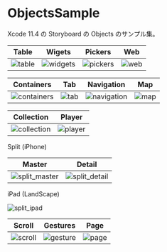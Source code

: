 # ObjectsSample

Xcode 11.4 の Storyboard の Objects のサンプル集。

| Table | Wigets |  Pickers |  Web |
| --- | --- | --- | --- |
|![table](https://user-images.githubusercontent.com/34936885/84593201-f60aae80-ae85-11ea-9939-7ecc3c3b1041.png)|![widgets](https://user-images.githubusercontent.com/34936885/84593220-01f67080-ae86-11ea-8a1c-64304a1c3c17.png)|![pickers](https://user-images.githubusercontent.com/34936885/84593224-09b61500-ae86-11ea-8982-08ef86a8cb44.png)|![web](https://user-images.githubusercontent.com/34936885/84593228-1175b980-ae86-11ea-9a55-d5c5c1a8ab71.png)|


| Containers | Tab | Navigation | Map |
| --- | --- | --- | --- |
|![containers](https://user-images.githubusercontent.com/34936885/84593236-218d9900-ae86-11ea-9bfa-aaa7cdc7772c.png)|![tab](https://user-images.githubusercontent.com/34936885/84593239-28b4a700-ae86-11ea-84fe-7b967102ef82.png)|![navigation](https://user-images.githubusercontent.com/34936885/84593245-2e11f180-ae86-11ea-9746-77f1e5eef79a.png)|![map](https://user-images.githubusercontent.com/34936885/84593273-5e599000-ae86-11ea-8c26-bcb10365ecbd.png)|

| Collection | Player |
| --- | --- |
|![collection](https://user-images.githubusercontent.com/34936885/84593278-63b6da80-ae86-11ea-965e-c4becfb02fbb.png)|![player](https://user-images.githubusercontent.com/34936885/84593283-6a455200-ae86-11ea-9e70-ad14a8928b77.png)|

Split (iPhone)

| Master | Detail |
| --- | --- |
|![split_master](https://user-images.githubusercontent.com/34936885/84593287-729d8d00-ae86-11ea-9380-c3936b92947d.png)|![split_detail](https://user-images.githubusercontent.com/34936885/84593292-7a5d3180-ae86-11ea-9e42-a88dff6b7ded.png)|

iPad (LandScape)

![split_ipad](https://user-images.githubusercontent.com/34936885/84593296-80531280-ae86-11ea-95df-87fa7cff0cd6.png)

| Scroll | Gestures | Page |
| --- | --- | --- |
|![scroll](https://user-images.githubusercontent.com/34936885/84593303-8648f380-ae86-11ea-8c62-494fc4519246.gif)|![gesture](https://user-images.githubusercontent.com/34936885/84593312-995bc380-ae86-11ea-8f01-535444492399.gif)|![page](https://user-images.githubusercontent.com/34936885/84593324-a4165880-ae86-11ea-9011-39bc8e378920.gif)|
